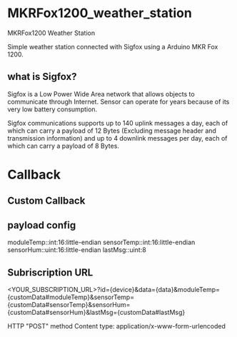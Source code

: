 # MKRFox1200_weather_station
MKRFox1200 Weather Station

Simple weather station connected with Sigfox using a Arduino MKR Fox 1200.

## what is Sigfox?
Sigfox is a Low Power Wide Area network that allows objects to communicate through Internet.
Sensor can operate for years because of its very low battery consumption.

Sigfox communications supports up to 140 uplink messages a day, each of which can carry a payload of 12 Bytes (Excluding message header and transmission information) and up to 4 downlink messages per day, each of which can carry a payload of 8 Bytes.

# Callback

## Custom Callback

## payload config
moduleTemp::int:16:little-endian sensorTemp::int:16:little-endian sensorHum::uint:16:little-endian lastMsg::uint:8

## Subriscription URL
<YOUR_SUBSCRIPTION_URL>?id={device}&data={data}&moduleTemp={customData#moduleTemp}&sensorTemp={customData#sensorTemp}&sensorHum={customData#sensorHum}&lastMsg={customData#lastMsg}

HTTP "POST" method Content type: application/x-www-form-urlencoded
